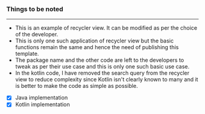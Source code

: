 ### Things to be noted
---

* This is an example of recycler view. It can be modified as per the choice of the developer.
* This is only one such application of recycler view but the basic functions remain the same and hence the need of publishing this template.
* The package name and the other code are left to the developers to tweak as per their use case and this is only one such basic use case.
* In the kotlin code, I have removed the search query from the recycler view to reduce complexity since Kotlin isn't clearly known to many and it is better to make the code as simple as possible.
* [x] Java implementation
* [x] Kotlin implementation